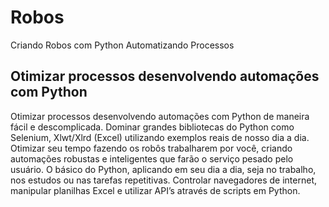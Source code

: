 # Robos
Criando Robos com Python Automatizando Processos

## Otimizar processos desenvolvendo automações com Python
Otimizar processos desenvolvendo automações com Python de maneira fácil e descomplicada.
Dominar grandes bibliotecas do Python como Selenium, Xlwt/Xlrd (Excel) utilizando exemplos reais de nosso dia a dia.
Otimizar seu tempo fazendo os robôs trabalharem por você, criando automações robustas e inteligentes que farão o serviço pesado pelo usuário.
O básico do Python, aplicando em seu dia a dia, seja no trabalho, nos estudos ou nas tarefas repetitivas.
Controlar navegadores de internet, manipular planilhas Excel e utilizar API’s através de scripts em Python.
